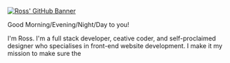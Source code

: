 [![Ross' GitHub Banner](https://i.imgur.com/EWq2YtN.png)](https://Rosss.io)

Good Morning/Evening/Night/Day to you!

I'm Ross. I'm a full stack developer, ceative coder, and self-proclaimed designer who specialises in front-end website development. I make it my mission to make sure the 
